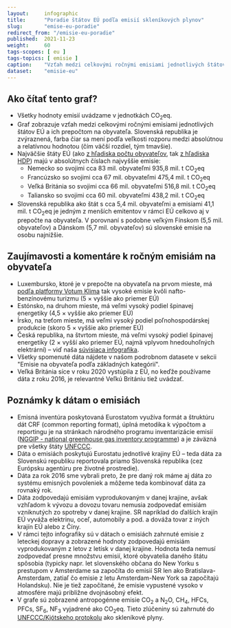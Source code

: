 ```yaml
---
layout:     infographic
title:      "Poradie štátov EÚ podľa emisií skleníkových plynov"
slug:       "emise-eu-poradie"
redirect_from: "/emisie-eu-poradie"
published:  2021-11-23
weight:     60
tags-scopes: [ eu ]
tags-topics: [ emisie ]
caption:    "Vzťah medzi celkovými ročnými emisiami jednotlivých štátov EÚ a ich prepočtom na obyvateľa."
dataset:    "emisie-eu"
---
```


## Ako čítať tento graf?

* Všetky hodnoty emisií uvádzame v jednotkách <glossary id="co2eq">CO<sub>2</sub>eq</glossary>.
* Graf zobrazuje vzťah medzi celkovými ročnými emisiami jednotlivých štátov EÚ a ich prepočtom na obyvateľa. Slovenská republika je zvýraznená, farba čiar sa mení podľa veľkosti rozporu medzi absolútnou a relatívnou hodnotou (čím väčší rozdiel, tým tmavšie).
* Najväčšie štáty EÚ (ako [z hľadiska počtu obyvateľov](https://en.wikipedia.org/wiki/List_of_European_Union_member_states_by_population), tak [z hľadiska HDP](https://en.wikipedia.org/wiki/List_of_sovereign_states_in_Europe_by_GDP_(nominal))) majú v absolútnych číslach najvyššie emisie:
  * Nemecko so svojimi cca 83 mil. obyvateľmi 935,8 mil. t CO<sub>2</sub>eq
  * Francúzsko so svojimi cca 67 mil. obyvateľmi 475,4 mil. t CO<sub>2</sub>eq
  * Veľká Británia so svojimi cca 66 mil. obyvateľmi 516,8 mil. t CO<sub>2</sub>eq
  * Taliansko so svojimi cca 60 mil. obyvateľmi 438,2 mil. t CO<sub>2</sub>eq
* Slovenská republika ako štát s cca 5,4 mil. obyvateľmi a emisiami 41,1 mil. t CO<sub>2</sub>eq je jedným z menších emitentov v rámci EÚ celkovo aj v prepočte na obyvateľa. V porovnaní s podobne veľkým Fínskom (5,5 mil. obyvateľov) a Dánskom (5,7 mil. obyvateľov) sú slovenské emisie na osobu najnižšie.

## Zaujímavosti a komentáre k ročným emisiám na obyvateľa

* Luxembursko, ktoré je v prepočte na obyvateľa na prvom mieste, má [podľa platformy Votum Klima](https://today.rtl.lu/news/luxembourg/a/1184731.html) tak vysoké emisie kvôli nafto-benzínovému turizmu (5 × vyššie ako priemer EÚ)
* Estónsko, na druhom mieste, má veľmi vysoký podiel špinavej energetiky (4,5 × vyššie ako priemer EÚ)
* Írsko, na treťom mieste, má veľmi vysoký podiel poľnohospodárskej produkcie (skoro 5 × vyššie ako priemer EÚ)
* Česká republika, na štvrtom mieste, má veľmi vysoký podiel špinavej energetiky (2 × vyšší ako priemer EÚ, najmä vplyvom hnedouhoľných elektrární) – viď naša [súvisiaca infografika](https://faktaoklimatu.cz/infografiky/emise-cr-detail).
* Všetky spomenuté dáta nájdete v našom podrobnom datasete v sekcii "Emisie na obyvateľa podľa základných kategórií".
* Veľká Británia síce v roku 2020 vystúpila z EÚ, no keďže používame dáta z roku 2016, je relevantné Veľkú Britániu tiež uvádzať.

## Poznámky k dátam o emisiách
* Emisná inventúra poskytovaná Eurostatom využíva formát a štruktúru dát CRF (common reporting format), úplná metodika k výpočtom a reportingu je na stránkach národného programu inventarizácie emisií ([NGGIP - national greenhouse gas inventory programme](https://www.ipcc-nggip.iges.or.jp/)) a je záväzná pre všetky štáty [UNFCCC](https://cs.wikipedia.org/wiki/R%C3%A1mcov%C3%A1_%C3%BAmluva_OSN_o_zm%C4%9Bn%C4%9B_klimatu).
* Dáta o emisiách poskytujú Eurostatu jednotlivé krajiny EÚ – teda dáta za Slovenskú republiku reportovala priamo Slovenská republika (cez Európsku agentúru pre životné prostredie).
* Dáta za rok 2016 sme vybrali preto, že pre daný rok máme aj dáta zo systému emisných povoleniek a môžeme teda kombinovať dáta za rovnaký rok.
* Dáta zodpovedajú emisiám vyprodukovaným v danej krajine, avšak vzhľadom k vývozu a dovozu tovaru nemusia zodpovedať emisiám vzniknutých zo spotreby v danej krajine. SR napríklad do ďalších krajín EÚ vyváža elektrinu, oceľ, automobily a pod. a dováža tovar z iných krajín EÚ alebo z Číny.
* V rámci tejto infografiky sú v dátach o emisiách zahrnuté emisie z leteckej dopravy a zobrazené hodnoty zodpovedajú emisiám vyprodukovaným z letov z letísk v danej krajine. Hodnota teda nemusí zodpovedať presne množstvu emisií, ktoré obyvatelia daného štátu spôsobia (typicky napr. let slovenského občana do New Yorku s prestupom v Amsterdame sa započíta do emisií SR len ako Bratislava-Amsterdam, zatiaľ čo emisie z letu Amsterdam-New York sa započítajú Holandsku). Nie je tiež započítané, že emisie vypustené vysoko v atmosfére majú približne dvojnásobný efekt.
* V grafe sú zobrazené <glossary id="antropogennisklenikoveplyny">antropogénne emisie</glossary> CO<sub>2</sub> a N<sub>2</sub>O, CH<sub>4</sub>, HFCs, PFCs, SF<sub>6</sub>, NF<sub>3</sub> vyjadrené ako <glossary id="co2eq">CO<sub>2</sub>eq</glossary>. Tieto zlúčeniny sú zahrnuté do [UNFCCC/Kjótskeho protokolu](https://ghgprotocol.org/sites/default/files/standards_supporting/Required%20gases%20and%20GWP%20values.pdf) ako skleníkové plyny.
